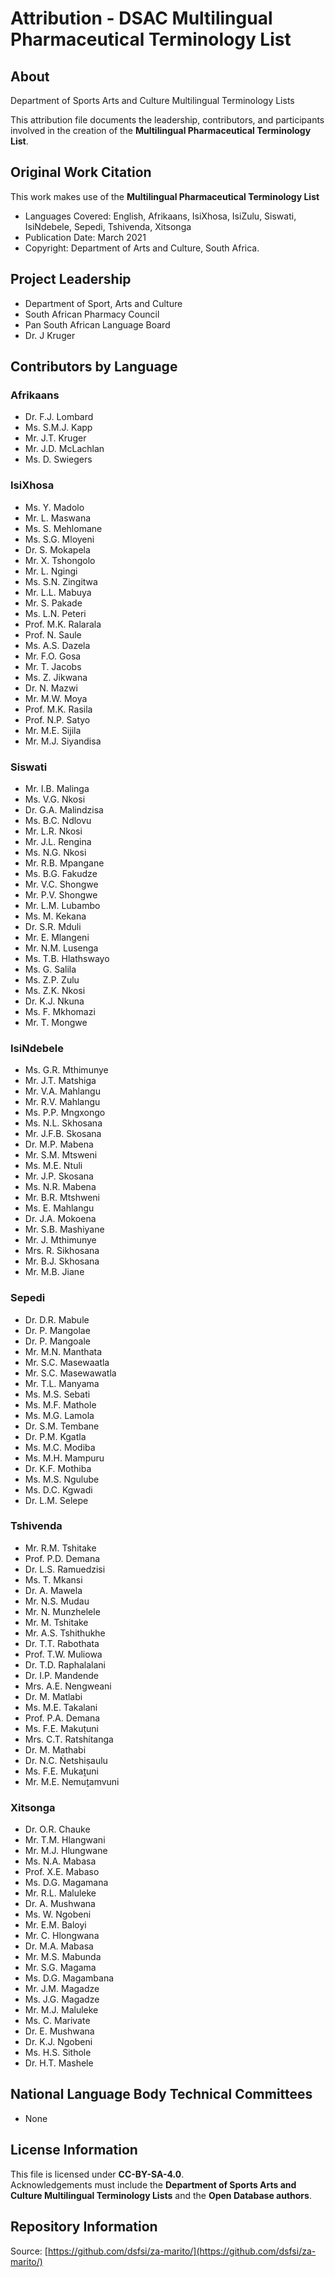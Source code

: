# Attribution - DSAC Multilingual Pharmaceutical Terminology List

## About
Department of Sports Arts and Culture Multilingual Terminology Lists  

This attribution file documents the leadership, contributors, and participants involved in the creation of the **Multilingual Pharmaceutical Terminology List**.

## Original Work Citation
This work makes use of the **Multilingual Pharmaceutical Terminology List**  

- Languages Covered: English, Afrikaans, IsiXhosa, IsiZulu, Siswati, IsiNdebele, Sepedi, Tshivenda, Xitsonga
- Publication Date: March 2021 
- Copyright: Department of Arts and Culture, South Africa.

## Project Leadership
- Department of Sport, Arts and Culture
- South African Pharmacy Council
- Pan South African Language Board
- Dr. J Kruger

## Contributors by Language

### Afrikaans
- Dr. F.J. Lombard
- Ms. S.M.J. Kapp
- Mr. J.T. Kruger
- Mr. J.D. McLachlan
- Ms. D. Swiegers

### IsiXhosa
- Ms. Y. Madolo  
- Mr. L. Maswana  
- Ms. S. Mehlomane  
- Ms. S.G. Mloyeni  
- Dr. S. Mokapela  
- Mr. X. Tshongolo  
- Mr. L. Ngingi 
- Ms. S.N. Zingitwa  
- Mr. L.L. Mabuya  
- Mr. S. Pakade  
- Ms. L.N. Peteri  
- Prof. M.K. Ralarala  
- Prof. N. Saule
- Ms. A.S. Dazela  
- Mr. F.O. Gosa  
- Mr. T. Jacobs  
- Ms. Z. Jikwana  
- Dr. N. Mazwi  
- Mr. M.W. Moya  
- Prof. M.K. Rasila  
- Prof. N.P. Satyo  
- Mr. M.E. Sijila  
- Mr. M.J. Siyandisa  

### Siswati
- Mr. I.B. Malinga  
- Ms. V.G. Nkosi  
- Dr. G.A. Malindzisa  
- Ms. B.C. Ndlovu  
- Mr. L.R. Nkosi  
- Mr. J.L. Rengina  
- Ms. N.G. Nkosi  
- Mr. R.B. Mpangane  
- Ms. B.G. Fakudze  
- Mr. V.C. Shongwe
- Mr. P.V. Shongwe  
- Mr. L.M. Lubambo  
- Ms. M. Kekana  
- Dr. S.R. Mduli  
- Mr. E. Mlangeni  
- Mr. N.M. Lusenga  
- Ms. T.B. Hlathswayo  
- Ms. G. Salila  
- Ms. Z.P. Zulu  
- Ms. Z.K. Nkosi  
- Dr. K.J. Nkuna  
- Ms. F. Mkhomazi  
- Mr. T. Mongwe  

### IsiNdebele
- Ms. G.R. Mthimunye  
- Mr. J.T. Matshiga  
- Mr. V.A. Mahlangu  
- Mr. R.V. Mahlangu  
- Ms. P.P. Mngxongo  
- Ms. N.L. Skhosana  
- Mr. J.F.B. Skosana  
- Dr. M.P. Mabena  
- Mr. S.M. Mtsweni  
- Ms. M.E. Ntuli  
- Mr. J.P. Skosana  
- Ms. N.R. Mabena  
- Mr. B.R. Mtshweni  
- Ms. E. Mahlangu  
- Dr. J.A. Mokoena  
- Mr. S.B. Mashiyane  
- Mr. J. Mthimunye  
- Mrs. R. Sikhosana  
- Mr. B.J. Skhosana  
- Mr. M.B. Jiane  

### Sepedi
- Dr. D.R. Mabule  
- Dr. P. Mangolae  
- Dr. P. Mangoale  
- Mr. M.N. Manthata  
- Mr. S.C. Masewaatla  
- Mr. S.C. Masewawatla  
- Mr. T.L. Manyama  
- Ms. M.S. Sebati  
- Ms. M.F. Mathole  
- Ms. M.G. Lamola  
- Dr. S.M. Tembane  
- Dr. P.M. Kgatla  
- Ms. M.C. Modiba  
- Ms. M.H. Mampuru  
- Dr. K.F. Mothiba  
- Ms. M.S. Ngulube  
- Ms. D.C. Kgwadi  
- Dr. L.M. Selepe  

### Tshivenda
- Mr. R.M. Tshitake  
- Prof. P.D. Demana  
- Dr. L.S. Ramuedzisi  
- Ms. T. Mkansi  
- Dr. A. Mawela  
- Mr. N.S. Mudau  
- Mr. N. Munzhelele  
- Mr. M. Tshitake  
- Mr. A.S. Tshithukhe  
- Dr. T.T. Rabothata  
- Prof. T.W. Muliowa  
- Dr. T.D. Raphalalani  
- Dr. I.P. Mandende  
- Mrs. A.E. Nengweani  
- Dr. M. Matlabi  
- Ms. M.E. Takalani  
- Prof. P.A. Demana  
- Ms. F.E. Makuṭuni  
- Mrs. C.T. Ratshítanga  
- Dr. M. Mathabi  
- Dr. N.C. Ṅetshiṣaulu  
- Ms. F.E. Mukaṱuni  
- Mr. M.E. Nemuṱamvuni

### Xitsonga
- Dr. O.R. Chauke  
- Mr. T.M. Hlangwani  
- Mr. M.J. Hlungwane  
- Ms. N.A. Mabasa  
- Prof. X.E. Mabaso  
- Ms. D.G. Magamana  
- Mr. R.L. Maluleke  
- Dr. A. Mushwana  
- Ms. W. Ngobeni  
- Mr. E.M. Baloyi  
- Mr. C. Hlongwana  
- Dr. M.A. Mabasa  
- Mr. M.S. Mabunda  
- Mr. S.G. Magama  
- Ms. D.G. Magambana  
- Mr. J.M. Magadze  
- Ms. J.G. Magadze  
- Mr. M.J. Maluleke  
- Ms. C. Marivate  
- Dr. E. Mushwana  
- Dr. K.J. Ngobeni  
- Ms. H.S. Sithole  
- Dr. H.T. Mashele  

## National Language Body Technical Committees
- None

## License Information
This file is licensed under **CC-BY-SA-4.0**.  
Acknowledgements must include the **Department of Sports Arts and Culture Multilingual Terminology Lists** and the **Open Database authors**.

## Repository Information
Source: [https://github.com/dsfsi/za-marito/](https://github.com/dsfsi/za-marito/)
